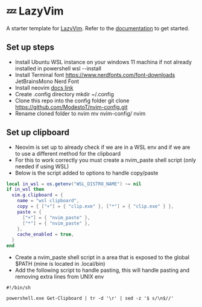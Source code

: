 # 💤 LazyVim

A starter template for [LazyVim](https://github.com/LazyVim/LazyVim).
Refer to the [documentation](https://lazyvim.github.io/installation) to get started.

## Set up steps

- Install Ubuntu WSL instance on your windows 11 machina if not already installed in powershell wsl --install
- Install Terminal font https://www.nerdfonts.com/font-downloads JetBrainsMono Nerd Font
- Install neovim [docs link](https://github.com/neovim/neovim/wiki/Installing-Neovim/921fe8c40c34dd1f3fb35d5b48c484db1b8ae94b#linux)
- Create .config directory mkdir ~/.config
- Clone this repo into the config folder git clone https://github.com/ModestoT/nvim-config.git
- Rename cloned folder to nvim mv nvim-config/ nvim

## Set up clipboard

- Neovim is set up to already check if we are in a WSL env and if we are to use a different method for the clipboard
- For this to work correctly you must create a nvim_paste shell script (only needed if using WSL)
- Below is the script added to options to handle copy/paste

```lua
local in_wsl = os.getenv("WSL_DISTRO_NAME") ~= nil
if in_wsl then
  vim.g.clipboard = {
    name = "wsl clipboard",
    copy = { ["+"] = { "clip.exe" }, ["*"] = { "clip.exe" } },
    paste = {
      ["+"] = { "nvim_paste" },
      ["*"] = { "nvim_paste" },
    },
    cache_enabled = true,
  }
end
```

- Create a nvim_paste shell script in a area that is exposed to the global $PATH (mine is located in .local/bin)
- Add the following script to handle pasting, this will handle pasting and removing extra lines from UNIX env

```
#!/bin/sh

powershell.exe Get-Clipboard | tr -d '\r' | sed -z '$ s/\n$//'
```
